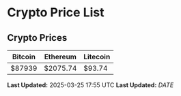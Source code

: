 # Crypto Price List

## Crypto Prices
| Bitcoin | Ethereum | Litecoin |
| ------- | -------- | -------- |
| $87939 | $2075.74 | $93.74 |
**Last Updated:** 2025-03-25 17:55 UTC
**Last Updated:** $DATE$
